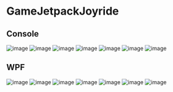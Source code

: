 # GameJetpackJoyride
<h2>Console</h2>

![image](https://github.com/user-attachments/assets/abd2f241-46d7-436b-98a9-b493c805e033)
![image](https://github.com/user-attachments/assets/21cf2014-afcf-48e3-821c-6002a10013ae)
![image](https://github.com/user-attachments/assets/fa2f8471-2dd2-4c11-b5db-12f5f9d4801b)
![image](https://github.com/user-attachments/assets/42c0476a-4dd4-46cc-820c-f498e3d43a0f)
![image](https://github.com/user-attachments/assets/4be675c8-dd46-4e8b-b464-d2b754348eaa)
![image](https://github.com/user-attachments/assets/fb81bbba-5764-43fc-8e91-83ea3a9cbbf8)
![image](https://github.com/user-attachments/assets/980e55f1-f6a3-4090-9592-03629bef7303)

<h2>WPF</h2>

![image](https://github.com/user-attachments/assets/36ca7204-3ec5-46b8-9aff-9e8f8791f870)
![image](https://github.com/user-attachments/assets/2e056c44-55da-4f35-8f3c-07d15b3cba68)
![image](https://github.com/user-attachments/assets/ab299054-2c38-4f07-a14b-39499a5847c9)
![image](https://github.com/user-attachments/assets/1f4143dd-3ddb-4053-95d1-90335443e11d)
![image](https://github.com/user-attachments/assets/2487d937-0aa0-432e-8928-c31d0d137333)
![image](https://github.com/user-attachments/assets/fc546424-de07-456d-952b-67e8c4a05483)
![image](https://github.com/user-attachments/assets/bdd045c5-35b1-4894-980b-d91b456bc90b)
